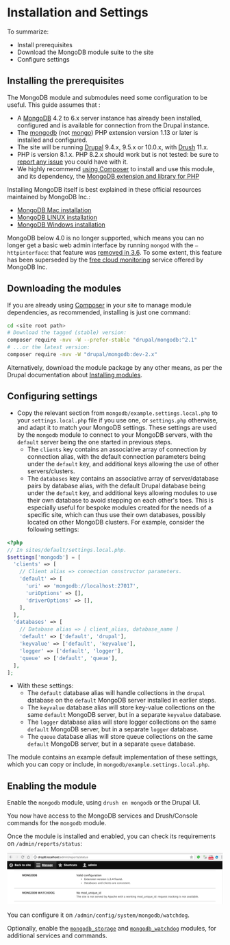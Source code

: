 # Installation and Settings

To summarize:

- Install prerequisites
- Download the MongoDB module suite to the site
- Configure settings


## Installing the prerequisites

The MongoDB module and submodules need some configuration to be useful.
This guide assumes that :

* A [MongoDB][download] 4.2 to 6.x server instance has already been installed,
  configured and is available for connection from the Drupal instance.
* The [mongodb][mongodb] (not [mongo][mongo]) PHP extension version 1.13 or
  later is installed and configured.
* The site will be running [Drupal][drupal] 9.4.x, 9.5.x or 10.0.x,
  with [Drush][drush] 11.x.
* PHP is version 8.1.x. PHP 8.2.x should work but is not tested:
  be sure to [report any issue][report] you could have with it.
* We highly recommend [using Composer](#installing-using-composer)
  to install and use this module, and its dependency,
  the [MongoDB extension and library for PHP][PHPMongoDBlib]

Installing MongoDB itself is best explained in these official resources
maintained by MongoDB Inc.:

   * [MongoDB Mac installation][MongoDBMac]
   * [MongoDB LINUX installation][MongoDBLinux]
   * [MongoDB Windows installation][MongoDBWindows]

MongoDB below 4.0 is no longer supported, which means you can no longer get
a basic web admin interface by running `mongod` with the `–httpinterface`:
that feature was [removed in 3.6][removedhttp].
To some extent, this feature has been superseded by the
[free cloud monitoring][freemonitoring] service offered by MongoDB Inc.

[download]: https://www.mongodb.org/downloads
[drupal]: https://www.drupal.org/download
[drush]: https://www.drush.org/
[php]: http://php.net/downloads.php
[mongo]: https://pecl.php.net/package/mongo
[mongodb]: http://php.net/mongodb
[report]: https://www.drupal.org/node/add/project-issue/mongodb
[PHPMongoDBlib]: https://www.mongodb.com/docs/php-library/current/
[MongoDBMac]: https://docs.mongodb.com/manual/tutorial/install-mongodb-on-os-x/
[MongoDBLinux]: https://docs.mongodb.com/manual/administration/install-on-linux/
[MongoDBWindows]: https://docs.mongodb.com/manual/tutorial/install-mongodb-on-windows/
[removedhttp]: https://docs.mongodb.com/manual/release-notes/3.6-compatibility/#http-interface-and-rest-api
[freemonitoring]: https://docs.mongodb.com/manual/administration/free-monitoring/


## Downloading the modules

If you are already using [Composer][composer] in your site to manage module
dependencies, as recommended, installing is just one command:

```bash
cd <site root path>
# Download the tagged (stable) version:
composer require -nvv -W --prefer-stable "drupal/mongodb:^2.1"
# ...or the latest version:
composer require -nvv -W "drupal/mongodb:dev-2.x"
```

Alternatively, download the module package by any other means,
as per the Drupal documentation about [Installing modules][install].


## Configuring settings

* Copy the relevant section from `mongodb/example.settings.local.php` to your
  `settings.local.php` file if you use one, or `settings.php` otherwise,
  and adapt it to match your MongoDB settings.
  These settings are used by the `mongodb` module to connect to your MongoDB servers,
  with the `default` server being the one started in previous steps.
  * The `clients` key contains an associative array of connection by
    connection alias, with the default connection parameters being under the
    `default` key, and additional keys allowing the use of other
    servers/clusters.
  * The `databases` key contains an associative array of server/database pairs
    by database alias, with the default Drupal database being under the
    `default` key, and additional keys allowing modules to use their own
    database to avoid stepping on each other's toes. This is especially useful
    for bespoke modules created for the needs of a specific site, which can thus
    use their own databases, possibly located on other MongoDB clusters.
    For example, consider the following settings:

```php
<?php
// In sites/default/settings.local.php.
$settings['mongodb'] = [
  'clients' => [
    // Client alias => connection constructor parameters.
    'default' => [
      'uri' => 'mongodb://localhost:27017',
      'uriOptions' => [],
      'driverOptions' => [],
    ],
  ],
  'databases' => [
    // Database alias => [ client_alias, database_name ]
    'default' => ['default', 'drupal'],
    'keyvalue' => ['default', 'keyvalue'],
    'logger' => ['default', 'logger'],
    'queue' => ['default', 'queue'],
  ],
];
```

  * With these settings:
    * The `default` database alias will handle collections in the `drupal`
      database on the `default` MongoDB server installed in earlier steps.
    * The `keyvalue` database alias will store key-value collections on the
      same `default` MongoDB server, but in a separate `keyvalue` database.
    * The `logger` database alias will store logger collections on the same
      `default` MongoDB server, but in a separate `logger` database.
    * The `queue` database alias will store queue collections on the same
          `default` MongoDB server, but in a separate `queue` database. 

The module contains an example default implementation of these settings, which
you can copy or include, in `mongodb/example.settings.local.php`.

## Enabling the module

Enable the `mongodb` module, using `drush en mongodb` or the Drupal UI.

You now have access to the MongoDB services and Drush/Console commands for the `mongodb` module.

Once the module is installed and enabled, you can check its requirements on
`/admin/reports/status`:

![MongoDB on status page](images/mongodb-requirements.png)

You can configure it on `/admin/config/system/mongodb/watchdog`.

Optionally, enable the [`mongodb_storage`](modules/mongodb_storage.md)
and [`mongodb_watchdog`](modules/mongodb_watchdog.md) modules,
for additional services and commands.

[composer]: https://www.drupal.org/docs/develop/using-composer/manage-dependencies
[install]: https://www.drupal.org/docs/extending-drupal/installing-modules#s-add-a-module-with-composer
